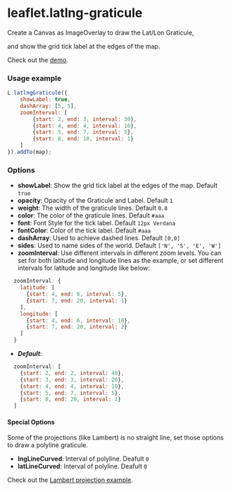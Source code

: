 leaflet.latlng-graticule
===========================

Create a Canvas as ImageOverlay to draw the Lat/Lon Graticule,

and show the grid tick label at the edges of the map.

Check out the [demo](https://cloudybay.github.io/leaflet.latlng-graticule/example/).


### Usage example

```javascript
L.latlngGraticule({
    showLabel: true,
    dashArray: [5, 5],
    zoomInterval: [
        {start: 2, end: 3, interval: 30},
        {start: 4, end: 4, interval: 10},
        {start: 5, end: 7, interval: 5},
        {start: 8, end: 10, interval: 1}
    ]
}).addTo(map);
```


### Options
- **showLabel**: Show the grid tick label at the edges of the map. Default `true`
- **opacity**: Opacity of the Graticule and Label. Default `1`
- **weight**: The width of the graticule lines. Default `0.8`
- **color**: The color of the graticule lines. Default `#aaa`
- **font**: Font Style for the tick label. Default `12px Verdana`
- **fontColor**: Color of the tick label. Default `#aaa`
- **dashArray**: Used to achieve dashed lines. Default `[0,0]`
- **sides**: Used to name sides of the world. Default `['N', 'S', 'E', 'W']`
- **zoomInterval**: Use different intervals in different zoom levels. You can set for both latitude and longitude lines as the example, or set different intervals for latitude and longitude like below:
```javascript
  zoomInterval: {
    latitude: [
      {start: 4, end: 6, interval: 5},
      {start: 7, end: 20, interval: 1}
    ],
    longitude: [
      {start: 4, end: 6, interval: 10},
      {start: 7, end: 20, interval: 2}
    ]
  }
```
- ***Default***:
```javascript
  zoomInterval: [
    {start: 2, end: 2, interval: 40},
    {start: 3, end: 3, interval: 20},
    {start: 4, end: 4, interval: 10},
    {start: 5, end: 7, interval: 5},
    {start: 8, end: 20, interval: 1}
  ]
```

#### Special Options
Some of the projections (like Lambert) is no straight line, set those options to draw a polyline graticule.
- **lngLineCurved**: Interval of polyline. Deafult `0`
- **latLineCurved**: Interval of polyline. Deafult `0`

Check out the [Lambert projection example](https://cloudybay.github.io/leaflet.latlng-graticule/example/lambert.html).
